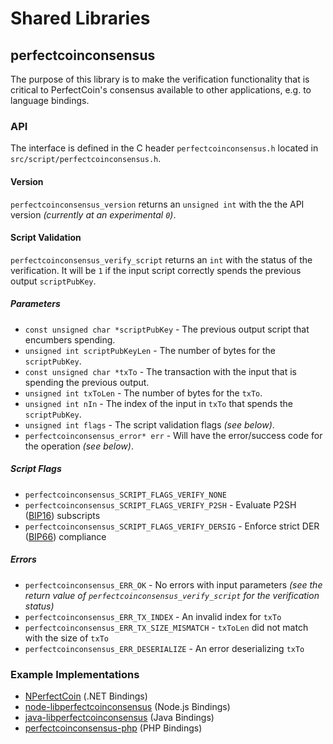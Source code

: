 Shared Libraries
================

## perfectcoinconsensus

The purpose of this library is to make the verification functionality that is critical to PerfectCoin's consensus available to other applications, e.g. to language bindings.

### API

The interface is defined in the C header `perfectcoinconsensus.h` located in  `src/script/perfectcoinconsensus.h`.

#### Version

`perfectcoinconsensus_version` returns an `unsigned int` with the the API version *(currently at an experimental `0`)*.

#### Script Validation

`perfectcoinconsensus_verify_script` returns an `int` with the status of the verification. It will be `1` if the input script correctly spends the previous output `scriptPubKey`.

##### Parameters
- `const unsigned char *scriptPubKey` - The previous output script that encumbers spending.
- `unsigned int scriptPubKeyLen` - The number of bytes for the `scriptPubKey`.
- `const unsigned char *txTo` - The transaction with the input that is spending the previous output.
- `unsigned int txToLen` - The number of bytes for the `txTo`.
- `unsigned int nIn` - The index of the input in `txTo` that spends the `scriptPubKey`.
- `unsigned int flags` - The script validation flags *(see below)*.
- `perfectcoinconsensus_error* err` - Will have the error/success code for the operation *(see below)*.

##### Script Flags
- `perfectcoinconsensus_SCRIPT_FLAGS_VERIFY_NONE`
- `perfectcoinconsensus_SCRIPT_FLAGS_VERIFY_P2SH` - Evaluate P2SH ([BIP16](https://github.com/perfectcoin/bips/blob/master/bip-0016.mediawiki)) subscripts
- `perfectcoinconsensus_SCRIPT_FLAGS_VERIFY_DERSIG` - Enforce strict DER ([BIP66](https://github.com/perfectcoin/bips/blob/master/bip-0066.mediawiki)) compliance

##### Errors
- `perfectcoinconsensus_ERR_OK` - No errors with input parameters *(see the return value of `perfectcoinconsensus_verify_script` for the verification status)*
- `perfectcoinconsensus_ERR_TX_INDEX` - An invalid index for `txTo`
- `perfectcoinconsensus_ERR_TX_SIZE_MISMATCH` - `txToLen` did not match with the size of `txTo`
- `perfectcoinconsensus_ERR_DESERIALIZE` - An error deserializing `txTo`

### Example Implementations
- [NPerfectCoin](https://github.com/NicolasDorier/NPerfectCoin/blob/master/NPerfectCoin/Script.cs#L814) (.NET Bindings)
- [node-libperfectcoinconsensus](https://github.com/bitpay/node-libperfectcoinconsensus) (Node.js Bindings)
- [java-libperfectcoinconsensus](https://github.com/dexX7/java-libperfectcoinconsensus) (Java Bindings)
- [perfectcoinconsensus-php](https://github.com/Bit-Wasp/perfectcoinconsensus-php) (PHP Bindings)
